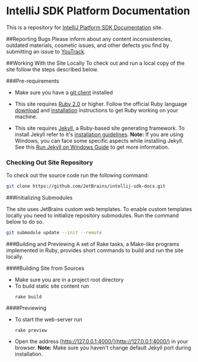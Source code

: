 IntelliJ SDK Platform Documentation
=======

This is a repository for 
[IntelliJ Platform SDK Documentation](jetbrains.org/intellij/sdk/docs/)
site.

##Reporting Bugs
Please inform about any content inconsistencies, outdated materials, cosmetic issues, and other defects you find by submitting an issue to
[YouTrack](https://youtrack.jetbrains.com/issues/IJSDK).

##Working With the Site Locally
To check out and run a local copy of the site follow the steps described below.

###Pre-requirements

*  Make sure you have a 
   [git client](http://git-scm.com/downloads)
   installed

*  This site requires
   [Ruby 2.0](https://www.ruby-lang.org/) or higher.
   Follow the official Ruby language
   [download](https://www.ruby-lang.org/en/downloads/)
   and
   [installation](https://www.ruby-lang.org/en/documentation/installation/)
   instructions to get Ruby working on your machine.
   
*  This site requires [Jekyll](http://jekyllrb.com/), 
   a Ruby-based site generating framework.
   To install Jekyll refer to it's
   [installation guidelines](http://jekyllrb.com/docs/installation/).
   **Note:** If you are using Windows, you can face some specific aspects while installing Jekyll.
   See this [Run Jekyll on Windows Guide](http://jekyll-windows.juthilo.com/) to get more information.
   
### Checking Out Site Repository

To check out the source code run the following command:

```bash
git clone https://github.com/JetBrains/intellij-sdk-docs.git
```
   
###Initializing Submodules

The site uses JetBrains custom web templates.
To enable custom templates locally you need to initialize repository submodules.
Run the command below to do so.
 
```bash
git submodule update --init --remote
```

###Building and Previewing 
A set of Rake tasks, a Make-like programs implemented in Ruby, provides short commands to build and run the site locally.

####Building Site from Sources
 
*  Make sure you are in a project root directory
*  To build static site content run
   ```
   rake build
   ```
   
####Previewing

*  To start the web-server run
    ```
    rake preview
    ```
*  Open the address
   [http://127.0.0.1:4000/](http://127.0.0.1:4000/)
   in your browser.
   **Note:** Make sure you haven't change default Jekyll port during installation.


